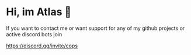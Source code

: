 
# Hi, im Atlas 👋


If you want to contact me or want support for any of my github projects or active discord bots join 

https://discord.gg/invite/cops
